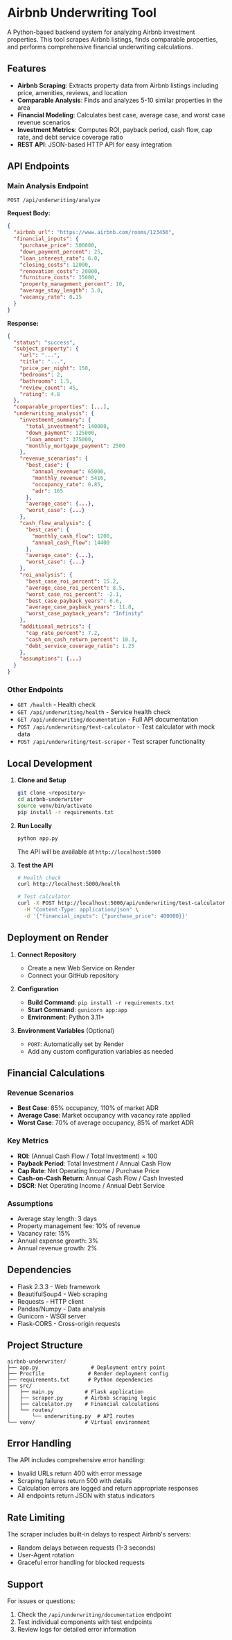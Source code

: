 # Airbnb Underwriting Tool

A Python-based backend system for analyzing Airbnb investment properties. This tool scrapes Airbnb listings, finds comparable properties, and performs comprehensive financial underwriting calculations.

## Features

- **Airbnb Scraping**: Extracts property data from Airbnb listings including price, amenities, reviews, and location
- **Comparable Analysis**: Finds and analyzes 5-10 similar properties in the area
- **Financial Modeling**: Calculates best case, average case, and worst case revenue scenarios
- **Investment Metrics**: Computes ROI, payback period, cash flow, cap rate, and debt service coverage ratio
- **REST API**: JSON-based HTTP API for easy integration

## API Endpoints

### Main Analysis Endpoint
```
POST /api/underwriting/analyze
```

**Request Body:**
```json
{
  "airbnb_url": "https://www.airbnb.com/rooms/123456",
  "financial_inputs": {
    "purchase_price": 500000,
    "down_payment_percent": 25,
    "loan_interest_rate": 6.0,
    "closing_costs": 12000,
    "renovation_costs": 20000,
    "furniture_costs": 15000,
    "property_management_percent": 10,
    "average_stay_length": 3.0,
    "vacancy_rate": 0.15
  }
}
```

**Response:**
```json
{
  "status": "success",
  "subject_property": {
    "url": "...",
    "title": "...",
    "price_per_night": 150,
    "bedrooms": 2,
    "bathrooms": 1.5,
    "review_count": 45,
    "rating": 4.8
  },
  "comparable_properties": [...],
  "underwriting_analysis": {
    "investment_summary": {
      "total_investment": 140000,
      "down_payment": 125000,
      "loan_amount": 375000,
      "monthly_mortgage_payment": 2500
    },
    "revenue_scenarios": {
      "best_case": {
        "annual_revenue": 65000,
        "monthly_revenue": 5416,
        "occupancy_rate": 0.85,
        "adr": 165
      },
      "average_case": {...},
      "worst_case": {...}
    },
    "cash_flow_analysis": {
      "best_case": {
        "monthly_cash_flow": 1200,
        "annual_cash_flow": 14400
      },
      "average_case": {...},
      "worst_case": {...}
    },
    "roi_analysis": {
      "best_case_roi_percent": 15.2,
      "average_case_roi_percent": 8.5,
      "worst_case_roi_percent": -2.1,
      "best_case_payback_years": 6.6,
      "average_case_payback_years": 11.8,
      "worst_case_payback_years": "Infinity"
    },
    "additional_metrics": {
      "cap_rate_percent": 7.2,
      "cash_on_cash_return_percent": 10.3,
      "debt_service_coverage_ratio": 1.25
    },
    "assumptions": {...}
  }
}
```

### Other Endpoints

- `GET /health` - Health check
- `GET /api/underwriting/health` - Service health check
- `GET /api/underwriting/documentation` - Full API documentation
- `POST /api/underwriting/test-calculator` - Test calculator with mock data
- `POST /api/underwriting/test-scraper` - Test scraper functionality

## Local Development

1. **Clone and Setup**
   ```bash
   git clone <repository>
   cd airbnb-underwriter
   source venv/bin/activate
   pip install -r requirements.txt
   ```

2. **Run Locally**
   ```bash
   python app.py
   ```
   
   The API will be available at `http://localhost:5000`

3. **Test the API**
   ```bash
   # Health check
   curl http://localhost:5000/health
   
   # Test calculator
   curl -X POST http://localhost:5000/api/underwriting/test-calculator \
     -H "Content-Type: application/json" \
     -d '{"financial_inputs": {"purchase_price": 400000}}'
   ```

## Deployment on Render

1. **Connect Repository**
   - Create a new Web Service on Render
   - Connect your GitHub repository

2. **Configuration**
   - **Build Command**: `pip install -r requirements.txt`
   - **Start Command**: `gunicorn app:app`
   - **Environment**: Python 3.11+

3. **Environment Variables** (Optional)
   - `PORT`: Automatically set by Render
   - Add any custom configuration variables as needed

## Financial Calculations

### Revenue Scenarios
- **Best Case**: 85% occupancy, 110% of market ADR
- **Average Case**: Market occupancy with vacancy rate applied
- **Worst Case**: 70% of average occupancy, 85% of market ADR

### Key Metrics
- **ROI**: (Annual Cash Flow / Total Investment) × 100
- **Payback Period**: Total Investment / Annual Cash Flow
- **Cap Rate**: Net Operating Income / Purchase Price
- **Cash-on-Cash Return**: Annual Cash Flow / Cash Invested
- **DSCR**: Net Operating Income / Annual Debt Service

### Assumptions
- Average stay length: 3 days
- Property management fee: 10% of revenue
- Vacancy rate: 15%
- Annual expense growth: 3%
- Annual revenue growth: 2%

## Dependencies

- Flask 2.3.3 - Web framework
- BeautifulSoup4 - Web scraping
- Requests - HTTP client
- Pandas/Numpy - Data analysis
- Gunicorn - WSGI server
- Flask-CORS - Cross-origin requests

## Project Structure

```
airbnb-underwriter/
├── app.py                 # Deployment entry point
├── Procfile              # Render deployment config
├── requirements.txt      # Python dependencies
├── src/
│   ├── main.py          # Flask application
│   ├── scraper.py       # Airbnb scraping logic
│   ├── calculator.py    # Financial calculations
│   └── routes/
│       └── underwriting.py  # API routes
└── venv/                # Virtual environment
```

## Error Handling

The API includes comprehensive error handling:
- Invalid URLs return 400 with error message
- Scraping failures return 500 with details
- Calculation errors are logged and return appropriate responses
- All endpoints return JSON with status indicators

## Rate Limiting

The scraper includes built-in delays to respect Airbnb's servers:
- Random delays between requests (1-3 seconds)
- User-Agent rotation
- Graceful error handling for blocked requests

## Support

For issues or questions:
1. Check the `/api/underwriting/documentation` endpoint
2. Test individual components with test endpoints
3. Review logs for detailed error information

